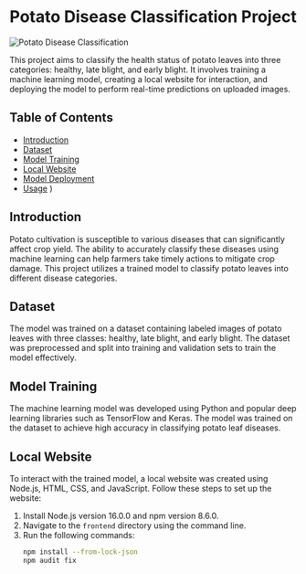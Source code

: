 # Potato Disease Classification Project

![Potato Disease Classification](project_image.jpg)

This project aims to classify the health status of potato leaves into three categories: healthy, late blight, and early blight. It involves training a machine learning model, creating a local website for interaction, and deploying the model to perform real-time predictions on uploaded images.

## Table of Contents
- [Introduction](#introduction)
- [Dataset](#dataset)
- [Model Training](#model-training)
- [Local Website](#local-website)
- [Model Deployment](#model-deployment)
- [Usage](#usage)
)

## Introduction
Potato cultivation is susceptible to various diseases that can significantly affect crop yield. The ability to accurately classify these diseases using machine learning can help farmers take timely actions to mitigate crop damage. This project utilizes a trained model to classify potato leaves into different disease categories.

## Dataset
The model was trained on a dataset containing labeled images of potato leaves with three classes: healthy, late blight, and early blight. The dataset was preprocessed and split into training and validation sets to train the model effectively.

## Model Training
The machine learning model was developed using Python and popular deep learning libraries such as TensorFlow and Keras. The model was trained on the dataset to achieve high accuracy in classifying potato leaf diseases.

## Local Website
To interact with the trained model, a local website was created using Node.js, HTML, CSS, and JavaScript. Follow these steps to set up the website:

1. Install Node.js version 16.0.0 and npm version 8.6.0.
2. Navigate to the `frontend` directory using the command line.
3. Run the following commands:
   ```sh
   npm install --from-lock-json
   npm audit fix
   ```
